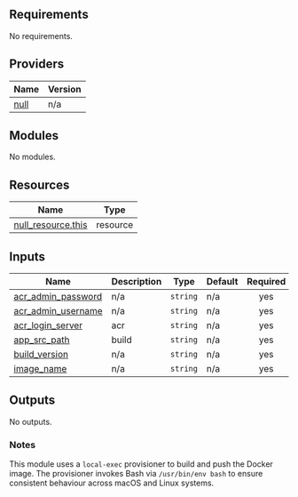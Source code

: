 <!-- BEGIN_TF_DOCS -->
## Requirements

No requirements.

## Providers

| Name | Version |
|------|---------|
| <a name="provider_null"></a> [null](#provider\_null) | n/a |

## Modules

No modules.

## Resources

| Name | Type |
|------|------|
| [null_resource.this](https://registry.terraform.io/providers/hashicorp/null/latest/docs/resources/resource) | resource |

## Inputs

| Name | Description | Type | Default | Required |
|------|-------------|------|---------|:--------:|
| <a name="input_acr_admin_password"></a> [acr\_admin\_password](#input\_acr\_admin\_password) | n/a | `string` | n/a | yes |
| <a name="input_acr_admin_username"></a> [acr\_admin\_username](#input\_acr\_admin\_username) | n/a | `string` | n/a | yes |
| <a name="input_acr_login_server"></a> [acr\_login\_server](#input\_acr\_login\_server) | acr | `string` | n/a | yes |
| <a name="input_app_src_path"></a> [app\_src\_path](#input\_app\_src\_path) | build | `string` | n/a | yes |
| <a name="input_build_version"></a> [build\_version](#input\_build\_version) | n/a | `string` | n/a | yes |
| <a name="input_image_name"></a> [image\_name](#input\_image\_name) | n/a | `string` | n/a | yes |

## Outputs

No outputs.
<!-- END_TF_DOCS -->

### Notes
This module uses a `local-exec` provisioner to build and push the Docker image.
The provisioner invokes Bash via `/usr/bin/env bash` to ensure consistent
behaviour across macOS and Linux systems.
